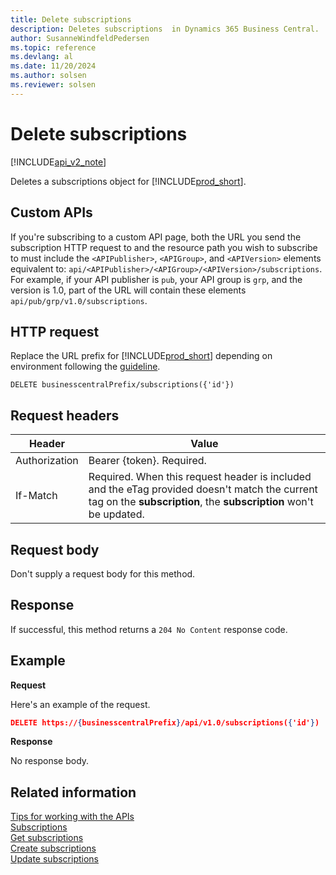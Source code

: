 ```yaml
---
title: Delete subscriptions  
description: Deletes subscriptions  in Dynamics 365 Business Central.
author: SusanneWindfeldPedersen
ms.topic: reference
ms.devlang: al
ms.date: 11/20/2024
ms.author: solsen
ms.reviewer: solsen
---
```


# Delete subscriptions

[!INCLUDE[api_v2_note](../../../includes/api_v2_note.md)]

Deletes a subscriptions object for [!INCLUDE[prod_short](../../../includes/prod_short.md)].

## Custom APIs

If you're subscribing to a custom API page, both the URL you send the subscription HTTP request to and the resource path you wish to subscribe to must include the `<APIPublisher>`, `<APIGroup>`, and `<APIVersion>` elements equivalent to: `api/<APIPublisher>/<APIGroup>/<APIVersion>/subscriptions`. For example, if your API publisher is `pub`, your API group is `grp`, and the version is 1.0, part of the URL will contain these elements `api/pub/grp/v1.0/subscriptions`.


## HTTP request

Replace the URL prefix for [!INCLUDE[prod_short](../../../includes/prod_short.md)] depending on environment following the [guideline](../endpoints-apis-for-dynamics.md).
```
DELETE businesscentralPrefix/subscriptions({'id'})
```

## Request headers
|Header|Value|
|------|-----|
|Authorization  |Bearer {token}. Required. |
|If-Match       |Required. When this request header is included and the eTag provided doesn't match the current tag on the **subscription**, the **subscription** won't be updated. |

## Request body
Don't supply a request body for this method.

## Response
If successful, this method returns a `204 No Content` response code.

## Example

**Request**

Here's an example of the request.
```json
DELETE https://{businesscentralPrefix}/api/v1.0/subscriptions({'id'}) 
```

**Response**

No response body.



## Related information
[Tips for working with the APIs](../../../developer/devenv-connect-apps-tips.md)    
[Subscriptions](../resources/dynamics_subscriptions.md)    
[Get subscriptions](dynamics_subscriptions_Get.md)    
[Create subscriptions](dynamics_subscriptions_Create.md)    
[Update subscriptions](dynamics_subscriptions_Update.md)    
